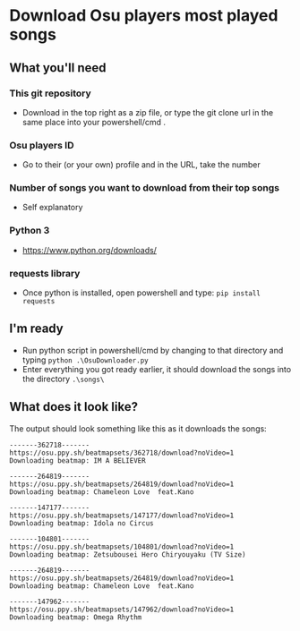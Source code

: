 # Download Osu players most played songs

## What you'll need
### This git repository
* Download in the top right as a zip file, or type the git clone url in the same place into your powershell/cmd .
### Osu players ID
* Go to their (or your own) profile and in the URL, take the number
### Number of songs you want to download from their top songs
* Self explanatory
### Python 3
* https://www.python.org/downloads/
### requests library
* Once python is installed, open powershell and type: `pip install requests`

## I'm ready
* Run python script in powershell/cmd by changing to that directory and typing `python .\OsuDownloader.py`
* Enter everything you got ready earlier, it should download the songs into the directory `.\songs\`

## What does it look like?
The output should look something like this as it downloads the songs:
```
-------362718-------
https://osu.ppy.sh/beatmapsets/362718/download?noVideo=1
Downloading beatmap: IM A BELIEVER

-------264819-------
https://osu.ppy.sh/beatmapsets/264819/download?noVideo=1
Downloading beatmap: Chameleon Love  feat.Kano

-------147177-------
https://osu.ppy.sh/beatmapsets/147177/download?noVideo=1
Downloading beatmap: Idola no Circus

-------104801-------
https://osu.ppy.sh/beatmapsets/104801/download?noVideo=1
Downloading beatmap: Zetsubousei Hero Chiryouyaku (TV Size)

-------264819-------
https://osu.ppy.sh/beatmapsets/264819/download?noVideo=1
Downloading beatmap: Chameleon Love  feat.Kano

-------147962-------
https://osu.ppy.sh/beatmapsets/147962/download?noVideo=1
Downloading beatmap: Omega Rhythm
```
